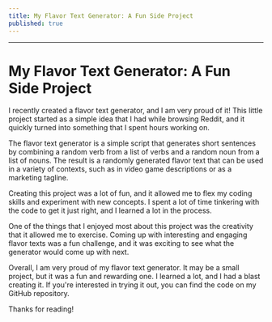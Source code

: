 ```yaml
---
title: My Flavor Text Generator: A Fun Side Project
published: true
---
```

---
# My Flavor Text Generator: A Fun Side Project

I recently created a flavor text generator, and I am very proud of it! This little project started as a simple idea that I had while browsing Reddit, and it quickly turned into something that I spent hours working on.

The flavor text generator is a simple script that generates short sentences by combining a random verb from a list of verbs and a random noun from a list of nouns. The result is a randomly generated flavor text that can be used in a variety of contexts, such as in video game descriptions or as a marketing tagline.

Creating this project was a lot of fun, and it allowed me to flex my coding skills and experiment with new concepts. I spent a lot of time tinkering with the code to get it just right, and I learned a lot in the process.

One of the things that I enjoyed most about this project was the creativity that it allowed me to exercise. Coming up with interesting and engaging flavor texts was a fun challenge, and it was exciting to see what the generator would come up with next.

Overall, I am very proud of my flavor text generator. It may be a small project, but it was a fun and rewarding one. I learned a lot, and I had a blast creating it. If you're interested in trying it out, you can find the code on my GitHub repository.

Thanks for reading!
